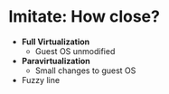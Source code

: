 # Imitate: How close?
- **Full Virtualization**
    - Guest OS unmodified
- **Paravirtualization**
    - Small changes to guest OS
- Fuzzy line
